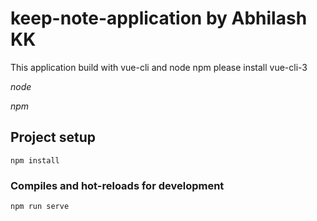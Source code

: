 # keep-note-application by Abhilash KK
This application build with vue-cli and node npm
please install vue-cli-3

*node*

*npm*


## Project setup
```
npm install
```

### Compiles and hot-reloads for development
```
npm run serve
```
